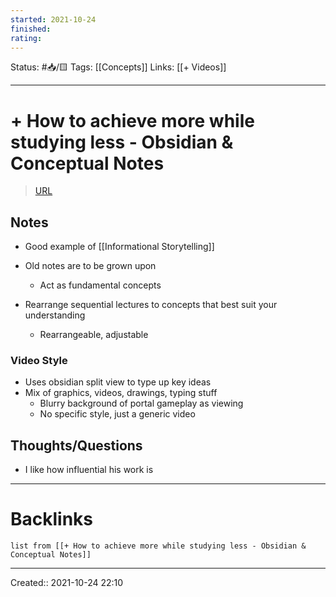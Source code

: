 ```yaml
---
started: 2021-10-24 
finished:
rating:
---
```

Status: #📥/🟨 
Tags: [[Concepts]]
Links: [[+ Videos]]
___
# + How to achieve more while studying less - Obsidian & Conceptual Notes
> [URL](https://www.youtube.com/watch?v=MYJsGksojms&t=14s&ab_channel=Peepnbrick)

## Notes
- Good example of [[Informational Storytelling]]

- Old notes are to be grown upon
	- Act as fundamental concepts

- Rearrange sequential lectures to concepts that best suit your understanding
	- Rearrangeable, adjustable
### Video Style
- Uses obsidian split view to type up key ideas
- Mix of graphics, videos, drawings, typing stuff
	- Blurry background of portal gameplay as viewing
	- No specific style, just a generic video
## Thoughts/Questions
- I like how influential his work is
___
# Backlinks
```dataview
list from [[+ How to achieve more while studying less - Obsidian & Conceptual Notes]]
```
___
Created:: 2021-10-24 22:10


